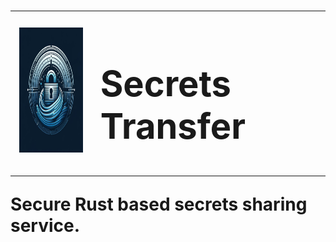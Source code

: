 
# <table>
  <tr>
    <td><img src="./images/logo.png" alt="Project Logo" width="200" height="200"></td>
    <td><h1>Secrets Transfer</h1></td>
  </tr>
</table>
 

Secure Rust based secrets sharing service.
